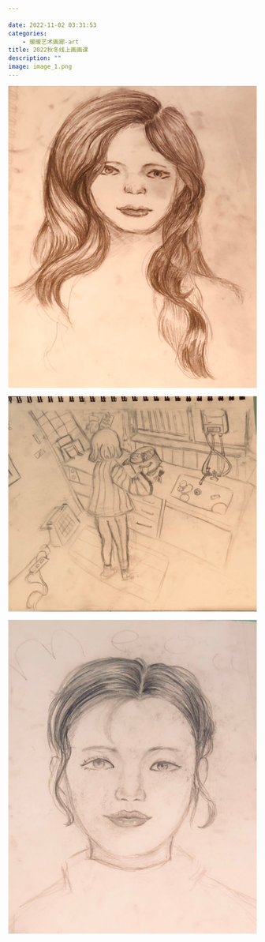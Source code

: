 ```yaml
---

date: 2022-11-02 03:31:53
categories:
    - 暖暖艺术画廊-art
title: 2022秋冬线上画画课
description: ""
image: image_1.png
---
```


![](image_0.png)  
  
![](image_1.png)  
  
![](image_2.png)